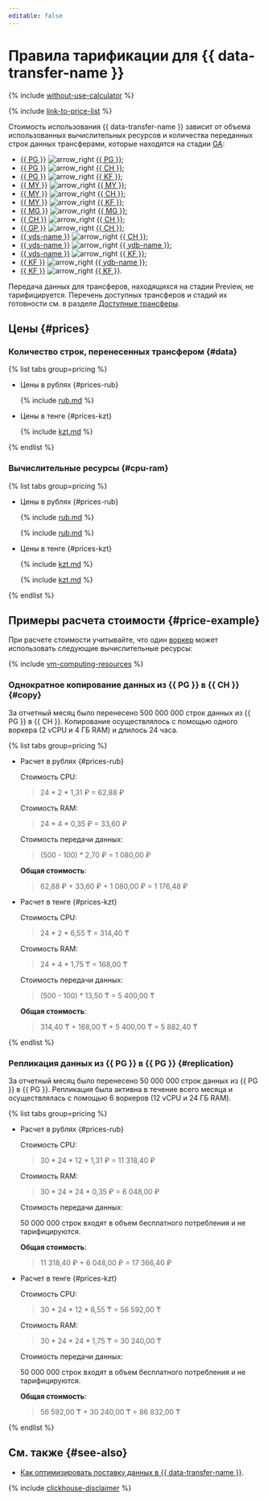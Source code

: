 ```yaml
---
editable: false
---
```


# Правила тарификации для {{ data-transfer-name }}



{% include [without-use-calculator](../_includes/pricing/without-use-calculator.md) %}

{% include [link-to-price-list](../_includes/pricing/link-to-price-list.md) %}

Стоимость использования {{ data-transfer-name }} зависит от объема использованных вычислительных ресурсов и количества переданных строк данных трансферами, которые находятся на стадии [GA](../overview/concepts/launch-stages.md): 

* [{{ PG }}](operations/endpoint/source/postgresql.md) ![arrow_right](../_assets/console-icons/arrow-right.svg) [{{ PG }}](operations/endpoint/target/postgresql.md);
* [{{ PG }}](operations/endpoint/source/postgresql.md) ![arrow_right](../_assets/console-icons/arrow-right.svg) [{{ CH }}](operations/endpoint/target/clickhouse.md);
* [{{ PG }}](operations/endpoint/source/postgresql.md) ![arrow_right](../_assets/console-icons/arrow-right.svg) [{{ KF }}](operations/endpoint/target/kafka.md);
* [{{ MY }}](operations/endpoint/source/mysql.md) ![arrow_right](../_assets/console-icons/arrow-right.svg) [{{ MY }}](operations/endpoint/target/mysql.md);
* [{{ MY }}](operations/endpoint/source/mysql.md) ![arrow_right](../_assets/console-icons/arrow-right.svg) [{{ CH }}](operations/endpoint/target/clickhouse.md);
* [{{ MY }}](operations/endpoint/source/mysql.md) ![arrow_right](../_assets/console-icons/arrow-right.svg) [{{ KF }}](operations/endpoint/target/kafka.md);
* [{{ MG }}](operations/endpoint/source/mongodb.md) ![arrow_right](../_assets/console-icons/arrow-right.svg) [{{ MG }}](operations/endpoint/target/mongodb.md);
* [{{ CH }}](operations/endpoint/source/clickhouse.md) ![arrow_right](../_assets/console-icons/arrow-right.svg) [{{ CH }}](operations/endpoint/target/clickhouse.md);
* [{{ GP }}](operations/endpoint/source/greenplum.md) ![arrow_right](../_assets/console-icons/arrow-right.svg) [{{ CH }}](operations/endpoint/target/clickhouse.md);
* [{{ yds-name }}](operations/endpoint/source/data-streams.md) ![arrow_right](../_assets/console-icons/arrow-right.svg) [{{ CH }}](operations/endpoint/target/clickhouse.md);
* [{{ yds-name }}](operations/endpoint/source/data-streams.md) ![arrow_right](../_assets/console-icons/arrow-right.svg) [{{ ydb-name }}](operations/endpoint/target/yandex-database.md);
* [{{ yds-name }}](operations/endpoint/source/data-streams.md) ![arrow_right](../_assets/console-icons/arrow-right.svg) [{{ KF }}](operations/endpoint/target/kafka.md);
* [{{ KF }}](operations/endpoint/source/kafka.md) ![arrow_right](../_assets/console-icons/arrow-right.svg) [{{ ydb-name }}](operations/endpoint/target/yandex-database.md);
* [{{ KF }}](operations/endpoint/source/kafka.md) ![arrow_right](../_assets/console-icons/arrow-right.svg) [{{ KF }}](operations/endpoint/target/kafka.md).


Передача данных для трансферов, находящихся на стадии Preview, не тарифицируется. Перечень доступных трансферов и стадий их готовности см. в разделе [Доступные трансферы](transfer-matrix.md).

## Цены {#prices}

### Количество строк, перенесенных трансфером {#data}


{% list tabs group=pricing %}

- Цены в рублях {#prices-rub}

  {% include [rub.md](../_pricing/data-transfer/rub.md) %}

- Цены в тенге {#prices-kzt}

  {% include [kzt.md](../_pricing/data-transfer/kzt.md) %}

{% endlist %}



### Вычислительные ресурсы {#cpu-ram}


{% list tabs group=pricing %}

- Цены в рублях {#prices-rub}

  {% include [rub.md](../_pricing/data-transfer/rub-cpu.md) %}

  {% include [rub.md](../_pricing/data-transfer/rub-ram.md) %}

- Цены в тенге {#prices-kzt}

  {% include [kzt.md](../_pricing/data-transfer/kzt-cpu.md) %}

  {% include [kzt.md](../_pricing/data-transfer/kzt-ram.md) %}

{% endlist %}



## Примеры расчета стоимости {#price-example}

При расчете стоимости учитывайте, что один [воркер](concepts/index.md#worker) может использовать следующие вычислительные ресурсы:

{% include [vm-computing-resources](../_includes/data-transfer/vm-computing-resources.md) %}

### Однократное копирование данных из {{ PG }} в {{ CH }} {#copy}

За отчетный месяц было перенесено 500 000 000 строк данных из {{ PG }} в {{ CH }}. Копирование осуществлялось с помощью одного воркера (2 vCPU и 4 ГБ RAM) и длилось 24 часа.


{% list tabs group=pricing %}

- Расчет в рублях {#prices-rub}

  Стоимость CPU:

  > 24 * 2 * 1,31 ₽ = 62,88 ₽

  Стоимость RAM:

  > 24 * 4 * 0,35 ₽ = 33,60 ₽

  Стоимость передачи данных:

  > (500 - 100) * 2,70 ₽ = 1 080,00 ₽

  **Общая стоимость**:

  > 62,88 ₽ + 33,60 ₽ + 1 080,00 ₽ = 1 176,48 ₽

- Расчет в тенге {#prices-kzt}

  Стоимость CPU:

  > 24 * 2 * 6,55 ₸ = 314,40 ₸

  Стоимость RAM:

  > 24 * 4 * 1,75 ₸ = 168,00 ₸

  Стоимость передачи данных:

  > (500 - 100) * 13,50 ₸ = 5 400,00 ₸

  **Общая стоимость**:

  > 314,40 ₸ + 168,00 ₸ + 5 400,00 ₸ = 5 882,40 ₸

{% endlist %}



### Репликация данных из {{ PG }} в {{ PG }} {#replication}

За отчетный месяц было перенесено 50 000 000 строк данных из {{ PG }} в {{ PG }}. Репликация была активна в течение всего месяца и осуществлялась с помощью 6 воркеров (12 vCPU и 24 ГБ RAM).


{% list tabs group=pricing %}

- Расчет в рублях {#prices-rub}

  Стоимость CPU:

  > 30 * 24 * 12 * 1,31 ₽ = 11 318,40 ₽

  Стоимость RAM:

  > 30 * 24 * 24 * 0,35 ₽ = 6 048,00 ₽

  Стоимость передачи данных:

  50 000 000 строк входят в объем бесплатного потребления и не тарифицируются.

  **Общая стоимость**:

  > 11 318,40 ₽ + 6 048,00 ₽ = 17 366,40 ₽

- Расчет в тенге {#prices-kzt}

  Стоимость CPU:

  > 30 * 24 * 12 * 6,55 ₸ = 56 592,00 ₸

  Стоимость RAM:

  > 30 * 24 * 24 * 1,75 ₸ = 30 240,00 ₸

  Стоимость передачи данных:

  50 000 000 строк входят в объем бесплатного потребления и не тарифицируются.

  **Общая стоимость**:

  > 56 592,00 ₸ + 30 240,00 ₸ = 86 832,00 ₸

{% endlist %}



## См. также {#see-also}

* [Как оптимизировать поставку данных в {{ data-transfer-name }}](https://www.youtube.com/watch?v=1BJ9YEASOeU).

{% include [clickhouse-disclaimer](../_includes/clickhouse-disclaimer.md) %}